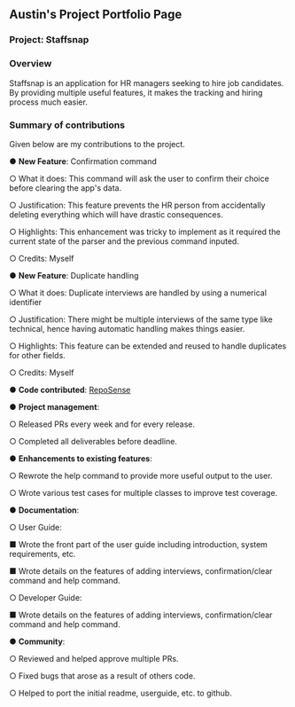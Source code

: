 ﻿<a name="br1"></a> 

## Austin's Project Portfolio Page

### Project: Staffsnap

### Overview
Staffsnap is an application for HR managers seeking to hire job candidates. By providing multiple useful features, it makes the tracking and hiring process much easier.

### Summary of contributions
Given below are my contributions to the project.

● **New Feature**: Confirmation command

○ What it does: This command will ask the user to confirm their choice before clearing the app's data.

○ Justification: This feature prevents the HR person from accidentally deleting everything which will have drastic consequences.

○ Highlights: This enhancement was tricky to implement as it required the current state of the parser and the previous command inputed.

○ Credits: Myself

● **New Feature**: Duplicate handling

○ What it does: Duplicate interviews are handled by using a numerical identifier

○ Justification: There might be multiple interviews of the same type like technical, hence having automatic handling makes things easier.

○ Highlights: This feature can be extended and reused to handle duplicates for other fields.

○ Credits: Myself

● **Code contributed**: [RepoSense](https://nus-cs2103-ay2324s1.github.io/tp-dashboard/?search=austinhuang1203&sort=groupTitle&sortWithin=title&timeframe=commit&mergegroup=&groupSelect=groupByRepos&breakdown=true&checkedFileTypes=docs~functional-code~test-code&since=2023-09-22&tabOpen=true&tabType=authorship&zFR=false&tabAuthor=AustinHuang1203&tabRepo=AY2324S1-CS2103T-W08-1%2Ftp%5Bmaster%5D&authorshipIsMergeGroup=false&authorshipFileTypes=docs~functional-code~test-code&authorshipIsBinaryFileTypeChecked=false&authorshipIsIgnoredFilesChecked=false)

● **Project management**:

○ Released PRs every week and for every release.

○ Completed all deliverables before deadline.

● **Enhancements to existing features**:

○ Rewrote the help command to provide more useful output to the user.

○ Wrote various test cases for multiple classes to improve test coverage.

● **Documentation**:

○ User Guide:

■ Wrote the front part of the user guide including introduction, system requirements, etc.

■ Wrote details on the features of adding interviews, confirmation/clear command and help command.

○ Developer Guide:

■ Wrote details on the features of adding interviews, confirmation/clear command and help command.



● **Community**:

○ Reviewed and helped approve multiple PRs.

○ Fixed bugs that arose as a result of others code.

○ Helped to port the initial readme, userguide, etc. to github.


